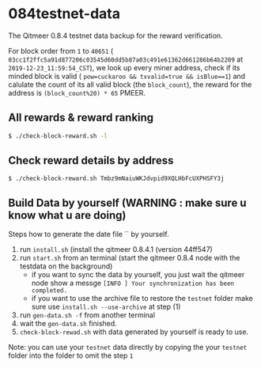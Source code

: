 # 084testnet-data
The Qitmeer 0.8.4 testnet data backup for the reward verification.

For block order from `1` to `40651` ( `03cc1f2ffc5a91d877206c03545d60dd5b87a03c491e61362d661286b64b2209` at `2019-12-23_11:59:54_CST`),
we look up every miner address, check if its minded block is valid ( `pow=cuckaroo && txvalid=true && isBlue==1`) and calulate the count of
its all valid block (the `block_count`), the reward for the address is `(block_count%20) * 65` PMEER.

## All rewards & reward ranking 

```bash
$ ./check-block-reward.sh -l
```

##  Check reward details by address

```
$ ./check-block-reward.sh Tmbz9mNaiuWKJdvpid9XQLHbFcUXPHSFY3j
```

## Build Data by yourself (WARNING : make sure u know what u are doing)

Steps how to generate the date file `` by yourself.

1. run `install.sh` (install the qitmeer 0.8.4.1 (version 44ff547)
2. run `start.sh` from an terminal (start the qitmeer 0.8.4 node with the testdata on the background)
   - if you want to sync the data by yourself, you just wait the qitmeer node show a messge `[INFO ] Your synchronization has been completed.`
   - if you want to use the archive file to restore the `testnet` folder make sure use `install.sh --use-archive` at step (1)
3. run `gen-data.sh -f` from another terminal
4. wait the `gen-data.sh` finished. 
5. `check-block-rewad.sh` with data generated by yourself is ready to use.

Note: you can use your `testnet` data directly by copying the your `testnet` folder into the folder to omit the step `1`  
